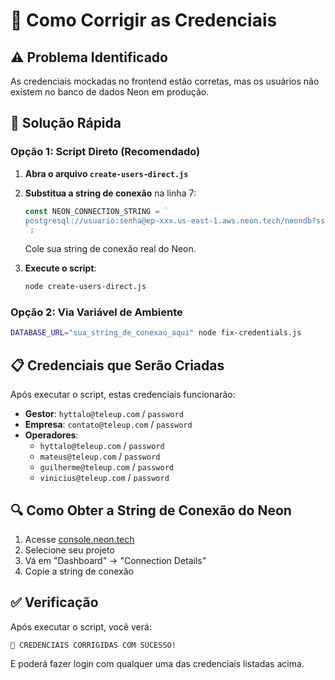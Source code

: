 # 🔧 Como Corrigir as Credenciais

## ⚠️ Problema Identificado
As credenciais mockadas no frontend estão corretas, mas os usuários não existem no banco de dados Neon em produção.

## 🚀 Solução Rápida

### Opção 1: Script Direto (Recomendado)

1. **Abra o arquivo `create-users-direct.js`**

2. **Substitua a string de conexão** na linha 7:
   ```javascript
   const NEON_CONNECTION_STRING = `
   postgresql://usuario:senha@ep-xxx.us-east-1.aws.neon.tech/neondb?sslmode=require
   `;
   ```
   
   Cole sua string de conexão real do Neon.

3. **Execute o script**:
   ```bash
   node create-users-direct.js
   ```

### Opção 2: Via Variável de Ambiente

```bash
DATABASE_URL="sua_string_de_conexao_aqui" node fix-credentials.js
```

## 📋 Credenciais que Serão Criadas

Após executar o script, estas credenciais funcionarão:

- **Gestor**: `hyttalo@teleup.com` / `password`
- **Empresa**: `contato@teleup.com` / `password`
- **Operadores**:
  - `hyttalo@teleup.com` / `password`
  - `mateus@teleup.com` / `password`
  - `guilherme@teleup.com` / `password`
  - `vinicius@teleup.com` / `password`

## 🔍 Como Obter a String de Conexão do Neon

1. Acesse [console.neon.tech](https://console.neon.tech)
2. Selecione seu projeto
3. Vá em "Dashboard" → "Connection Details"
4. Copie a string de conexão

## ✅ Verificação

Após executar o script, você verá:
```
🎉 CREDENCIAIS CORRIGIDAS COM SUCESSO!
```

E poderá fazer login com qualquer uma das credenciais listadas acima.
